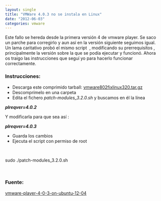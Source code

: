 ```yaml
---
layout: single
title: "VMWare 4.0.3 no se instala en Linux"
date: "2012-06-03"
categories: vmware
---
```


Este fallo se hereda desde la primera versión 4 de vmware player. Se saco un parche para corregirlo y aun así en la versión siguiente seguimos igual. Un lama caritativo probó el mismo script  , modificando su prerrequisitos , principalmente la versión sobre la que se podía ejecutar y funcionó. Ahora os traigo las instrucciones que seguí yo para hacerlo funcionar correctamente.

### Instrucciones:

- Descarga este comprimido tarball: [vmware802fixlinux320.tar.gz](https://weltall.heliohost.org/wordpress/wp-content/uploads/2012/01/vmware802fixlinux320.tar.gz "mware802fixlinux320.tar.gz")
- Descomprímelo en una carpeta
- Edita el fichero _patch-modules\_3.2.0.sh_ y buscamos en él la línea

**_plreqver=4.0.2_**

Y modificarla para que sea así :

**_plreqver=4.0.3_**

- Guarda los cambios
- Ejecuta el script con permiso de root

 

sudo ./patch-modules\_3.2.0.sh

 

### Fuente:

[vmware-player-4-0-3-on-ubuntu-12-04](https://askubuntu.com/questions/130937/vmware-player-4-0-3-on-ubuntu-12-04 "vmware-player-4-0-3-on-ubuntu-12-04")
